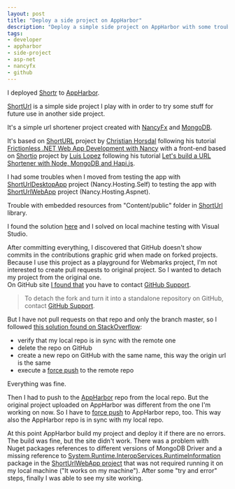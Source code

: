 ```yaml
---
layout: post
title: "Deploy a side project on AppHarbor"
description: "Deploy a simple side project on AppHarbor with some troubles."
tags:
- developer
- appharbor
- side-project
- asp-net
- nancyfx
- github
---
```


I deployed [Shortr](http://shortr.apphb.com/) to [AppHarbor](https://appharbor.com/).

[ShortUrl](https://github.com/kingsor/ShortURL) is a simple side project I play with in order to try some stuff for future use in another side project.

It's a simple url shortener project created with [NancyFx](http://nancyfx.org/) and [MongoDB](https://www.mongodb.com/).

It's based on [ShortURL](https://github.com/horsdal/ShortURL) project by [Christian Horsdal](https://github.com/horsdal) following his tutorial [Frictionless .NET Web App Development with Nancy](http://www.horsdal-consult.dk/2011/11/frictionless-net-web-app-development.html) with a front-end based on [Shortio](https://github.com/luishendrix92/shortio) project by [Luis Lopez](https://github.com/luishendrix92) following his tutorial [Let's build a URL Shortener with Node, MongoDB and Hapi.js](https://www.codetuts.tech/build-a-url-shortener-node-hapi-js/).

I had some troubles when I moved from testing the app with [ShortUrlDesktopApp](https://github.com/kingsor/ShortURL/tree/master/ShortUrlDesktopApp) project (Nancy.Hosting.Self) to testing the app with [ShortUrlWebApp](https://github.com/kingsor/ShortURL/tree/master/ShortUrlWebApp) project (Nancy.Hosting.Aspnet). 

Trouble with embedded resources from "Content/public" folder in [ShortUrl](https://github.com/kingsor/ShortURL/tree/master/ShortUrl) library.

I found the solution [here](https://groups.google.com/forum/#!msg/nancy-web-framework/N3neO1FJ3Qc/NzooDTVSUFIJ) and I solved on local machine testing with Visual Studio.

After committing everything, I discovered that GitHub doesn't show commits in the contributions graphic grid when made on forked projects.  
Because I use this project as a playground for Webmarks project, I'm not interested to create pull requests to original project. So I wanted to detach my project from the original one.  
On GitHub site [I found that](https://help.github.com/articles/why-are-my-contributions-not-showing-up-on-my-profile/#commit-was-made-in-a-fork) you have to contact [GitHub Support](https://github.com/contact).
> To detach the fork and turn it into a standalone repository on GitHub, contact [GitHub Support](https://github.com/contact).

But I have not pull requests on that repo and only the branch master, so I followed [this solution found on StackOverflow](http://stackoverflow.com/a/18390313/2768802):

* verify that my local repo is in sync with the remote one
* delete the repo on GitHub
* create a new repo on GitHub with the same name, this way the origin url is the same
* execute a [force push](https://twitter.com/dbelcham/status/392364417242775552) to the remote repo

Everything was fine.

Then I had to push to the [AppHarbor](https://appharbor.com/) repo from the local repo. But the original project uploaded on AppHarbor was different from the one I'm working on now. So I have to [force push](https://twitter.com/dbelcham/status/392364417242775552) to AppHarbor repo, too. This way also the AppHarbor repo is in sync with my local repo.

At this point AppHarbor build my project and deploy it if there are no errors. The build was fine, but the site didn't work. There was a problem with Nuget packages references to different versions of MongoDB Driver and a missing reference to [System.Runtime.InteropServices.RuntimeInformation](https://www.nuget.org/packages/System.Runtime.InteropServices.RuntimeInformation/) package in the [ShortUrlWebApp project](https://github.com/kingsor/ShortURL/tree/master/ShortUrlWebApp) that was not required running it on my local machine ("It works on my machine"). After some "try and error" steps, finally I was able to see my site working.